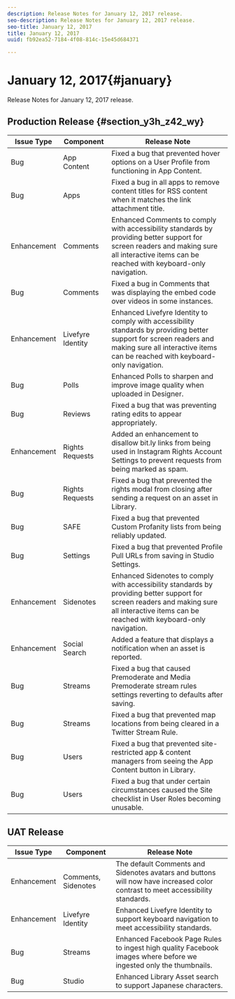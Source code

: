 ```yaml
---
description: Release Notes for January 12, 2017 release.
seo-description: Release Notes for January 12, 2017 release.
seo-title: January 12, 2017
title: January 12, 2017
uuid: fb92ea52-7184-4f08-814c-15e45d684371

---
```


# January 12, 2017{#january}

Release Notes for January 12, 2017 release.

## Production Release {#section_y3h_z42_wy}

|Issue Type|Component|Release Note|
|--- |--- |--- |
|Bug|App Content|Fixed a bug that prevented hover options on a User Profile from functioning in App Content.|
|Bug|Apps|Fixed a bug in all apps to remove content titles for RSS content when it matches the link attachment title.|
|Enhancement|Comments|Enhanced Comments to comply with accessibility standards by providing better support for screen readers and making sure all interactive items can be reached with keyboard-only navigation.|
|Bug|Comments|Fixed a bug in Comments that was displaying the embed code over videos in some instances.|
|Enhancement|Livefyre Identity|Enhanced Livefyre Identity to comply with accessibility standards by providing better support for screen readers and making sure all interactive items can be reached with keyboard-only navigation.|
|Bug|Polls|Enhanced Polls to sharpen and improve image quality when uploaded in Designer.|
|Bug|Reviews|Fixed a bug that was preventing rating edits to appear appropriately.|
|Enhancement|Rights Requests|Added an enhancement to disallow bit.ly links from being used in Instagram Rights Account Settings to prevent requests from being marked as spam.|
|Bug|Rights Requests|Fixed a bug that prevented the rights modal from closing after sending a request on an asset in Library.|
|Bug|SAFE|Fixed a bug that prevented Custom Profanity lists from being reliably updated.|
|Bug|Settings|Fixed a bug that prevented Profile Pull URLs from saving in Studio Settings.|
|Enhancement|Sidenotes|Enhanced Sidenotes to comply with accessibility standards by providing better support for screen readers and making sure all interactive items can be reached with keyboard-only navigation.|
|Enhancement|Social Search|Added a feature that displays a notification when an asset is reported.|
|Bug|Streams|Fixed a bug that caused Premoderate and Media Premoderate stream rules settings reverting to defaults after saving.|
|Bug|Streams|Fixed a bug that prevented map locations from being cleared in a Twitter Stream Rule.|
|Bug|Users|Fixed a bug that prevented site-restricted app & content managers from seeing the App Content button in Library.|
|Bug|Users|Fixed a bug that under certain circumstances caused the Site checklist in User Roles becoming unusable.|


## UAT Release

|Issue Type|Component|Release Note|
|--- |--- |--- |
|Enhancement|Comments, Sidenotes|The default Comments and Sidenotes avatars and buttons will now have increased color contrast to meet accessibility standards.|
|Enhancement|Livefyre Identity|Enhanced Livefyre Identity to support keyboard navigation to meet accessibility standards.|
|Bug|Streams|Enhanced Facebook Page Rules to ingest high quality Facebook images where before we ingested only the thumbnails.|
|Bug|Studio|Enhanced Library Asset search to support Japanese characters.|


